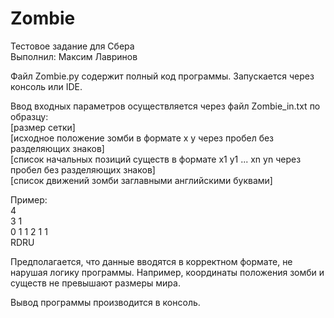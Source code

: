 # Zombie
Тестовое задание для Сбера<br>
Выполнил: Максим Лавринов

Файл Zombie.py содержит полный код программы. Запускается через консоль или IDE. 

Ввод входных параметров осуществляется через файл Zombie_in.txt по образцу:<br>
[размер сетки]<br>
[исходное положение зомби в формате x y через пробел без разделяющих знаков]<br>
[список начальных позиций существ в формате x1 y1 ... xn yn через пробел без разделяющих знаков]<br>
[список движений зомби заглавными английскими буквами]<br>

Пример:<br>
4<br>
3 1<br>
0 1 1 2 1 1<br>
RDRU

Предполагается, что данные вводятся в корректном формате, не нарушая логику программы. Например, координаты положения зомби и существ не превышают размеры мира.

Вывод программы производится в консоль.
